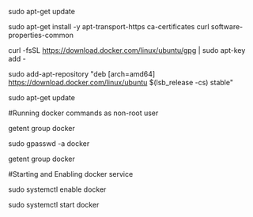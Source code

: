 sudo apt-get update

sudo apt-get install -y apt-transport-https ca-certificates curl software-properties-common

curl -fsSL https://download.docker.com/linux/ubuntu/gpg | sudo apt-key add -

sudo add-apt-repository "deb [arch=amd64] https://download.docker.com/linux/ubuntu $(lsb_release -cs) stable"

sudo apt-get update

#Running docker commands as non-root user

getent group docker

sudo gpasswd -a <user> docker
  
getent group docker

#Starting and Enabling docker service

sudo systemctl enable docker

sudo systemctl start docker

  



